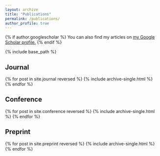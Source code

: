 ```yaml
---
layout: archive
title: "Publications"
permalink: /publications/
author_profile: true
---
```


{% if author.googlescholar %}
  You can also find my articles on <u><a href="{{author.googlescholar}}">my Google Scholar profile</a>.</u>
{% endif %}

{% include base_path %}

## Journal

{% for post in site.journal reversed %}
  {% include archive-single.html %}
{% endfor %}

## Conference

{% for post in site.conference reversed %}
  {% include archive-single.html %}
{% endfor %}

## Preprint

{% for post in site.preprint reversed %}
  {% include archive-single.html %}
{% endfor %}

